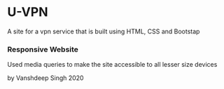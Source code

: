 # U-VPN
A site for a vpn service that is built using HTML, CSS and Bootstap

<h3>Responsive Website</h3>
Used media queries to make the site accessible to all lesser size devices



by Vanshdeep Singh 2020

